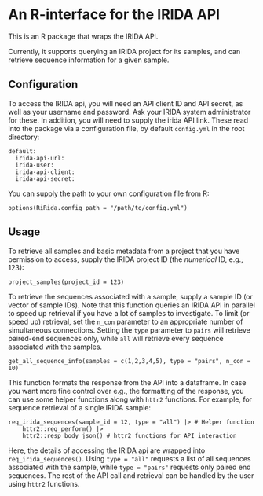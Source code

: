 # An R-interface for the IRIDA API

This is an R package that wraps the IRIDA API.

Currently, it supports querying an IRIDA project for its samples, and can retrieve sequence information for a given sample.

## Configuration

To access the IRIDA api, you will need an API client ID and API secret, as well as your username and password.
Ask your IRIDA system administrator for these.
In addition, you will need to supply the irida API link.
These read into the package via a configuration file, by default `config.yml` in the root directory:

```{yaml}
default:
  irida-api-url:
  irida-user:
  irida-api-client:
  irida-api-secret:
```

You can supply the path to your own configuration file from R:

```{r}
options(RiRida.config_path = "/path/to/config.yml")
```

## Usage

To retrieve all samples and basic metadata from a project that you have permission to access, supply the IRIDA project ID (the _numerical_ ID, e.g., 123):

```{r}
project_samples(project_id = 123)
```

To retrieve the sequences associated with a sample, supply a sample ID (or vector of sample IDs).
Note that this function queries an IRIDA API in parallel to speed up retrieval if you have a lot of samples to investigate.
To limit (or speed up) retrieval, set the `n_con` parameter to an appropriate number of simultaneous connections.
Setting the `type` parameter to `pairs` will retrieve paired-end sequences only, while `all` will retrieve every sequence associated with the samples.

```{r}
get_all_sequence_info(samples = c(1,2,3,4,5), type = "pairs", n_con = 10)
```

This function formats the response from the API into a dataframe.
In case you want more fine control over e.g., the formatting of the response, you can use some helper functions along with `httr2` functions.
For example, for sequence retrieval of a single IRIDA sample:

```{r}
req_irida_sequences(sample_id = 12, type = "all") |> # Helper function
    httr2::req_perform() |> 
    httr2::resp_body_json() # httr2 functions for API interaction
```

Here, the details of accessing the IRIDA api are wrapped into `req_irida_sequences()`.
Using `type = "all"` requests a list of all sequences associated with the sample, while `type = "pairs"` requests only paired end sequences.
The rest of the API call and retrieval can be handled by the user using `httr2` functions.

